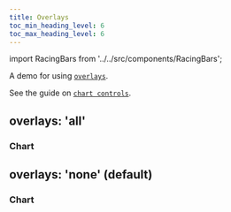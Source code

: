 ```yaml
---
title: Overlays
toc_min_heading_level: 6
toc_max_heading_level: 6
---
```


import RacingBars from '../../src/components/RacingBars';

A demo for using [`overlays`](../documentation/options.md#overlays).

See the guide on [`chart controls`](../guides/chart-controls.md).

<!--truncate-->

## overlays: 'all'

### Chart

<div className="gallery">
  <RacingBars
    dataUrl="/data/population.csv"
    dataType="csv"
    overlays="all"
    autorun={false}
    endDate="1965-01-01"
/>

</div>

## overlays: 'none' (default)

### Chart

<div className="gallery">
  <RacingBars
    dataUrl="/data/population.csv"
    dataType="csv"
    overlays="none"
    endDate="1965-01-01"
/>

</div>
